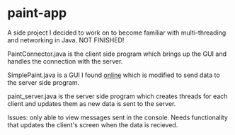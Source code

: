 # paint-app

A side project I decided to work on to become familiar with multi-threading and networking in Java. NOT FINISHED!

PaintConnector.java is the client side program which brings up the GUI and handles the connection with the server.

SimplePaint.java is a GUI I found [online](http://math.hws.edu/eck/cs124/javanotes6/source/SimplePaint.java) which is modified to send data to the server side program.

paint_server.java is the server side program which creates threads for each client and updates them as new data is sent to the server.

Issues: only able to view messages sent in the console. Needs functionality that updates the client's screen when the data is recieved.
